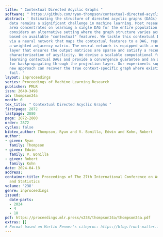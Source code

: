 ```yaml
---
title: " Contextual Directed Acyclic Graphs "
software: " https://github.com/ryan-thompson/contextual-directed-acyclic-graphs "
abstract: ' Estimating the structure of directed acyclic graphs (DAGs) from observational
  data remains a significant challenge in machine learning. Most research in this
  area concentrates on learning a single DAG for the entire population. This paper
  considers an alternative setting where the graph structure varies across individuals
  based on available "contextual" features. We tackle this contextual DAG problem
  via a neural network that maps the contextual features to a DAG, represented as
  a weighted adjacency matrix. The neural network is equipped with a novel projection
  layer that ensures the output matrices are sparse and satisfy a recently developed
  characterization of acyclicity. We devise a scalable computational framework for
  learning contextual DAGs and provide a convergence guarantee and an analytical gradient
  for backpropagating through the projection layer. Our experiments suggest that the
  new approach can recover the true context-specific graph where existing approaches
  fail. '
layout: inproceedings
series: Proceedings of Machine Learning Research
publisher: PMLR
issn: 2640-3498
id: thompson24a
month: 0
tex_title: " Contextual Directed Acyclic Graphs "
firstpage: 2872
lastpage: 2880
page: 2872-2880
order: 2872
cycles: false
bibtex_author: Thompson, Ryan and V. Bonilla, Edwin and Kohn, Robert
author:
- given: Ryan
  family: Thompson
- given: Edwin
  family: V. Bonilla
- given: Robert
  family: Kohn
date: 2024-04-18
address:
container-title: Proceedings of The 27th International Conference on Artificial Intelligence
  and Statistics
volume: '238'
genre: inproceedings
issued:
  date-parts:
  - 2024
  - 4
  - 18
pdf: https://proceedings.mlr.press/v238/thompson24a/thompson24a.pdf
extras: []
# Format based on Martin Fenner's citeproc: https://blog.front-matter.io/posts/citeproc-yaml-for-bibliographies/
---
```

